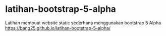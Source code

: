 # latihan-bootstrap-5-alpha
Latihan membuat website static sederhana menggunakan bootstrap 5 Alpha
https://bang25.github.io/latihan-bootstrap-5-alpha/
